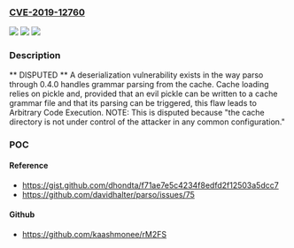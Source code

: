 ### [CVE-2019-12760](https://cve.mitre.org/cgi-bin/cvename.cgi?name=CVE-2019-12760)
![](https://img.shields.io/static/v1?label=Product&message=n%2Fa&color=blue)
![](https://img.shields.io/static/v1?label=Version&message=n%2Fa&color=blue)
![](https://img.shields.io/static/v1?label=Vulnerability&message=n%2Fa&color=brighgreen)

### Description

** DISPUTED ** A deserialization vulnerability exists in the way parso through 0.4.0 handles grammar parsing from the cache. Cache loading relies on pickle and, provided that an evil pickle can be written to a cache grammar file and that its parsing can be triggered, this flaw leads to Arbitrary Code Execution. NOTE: This is disputed because "the cache directory is not under control of the attacker in any common configuration."

### POC

#### Reference
- https://gist.github.com/dhondta/f71ae7e5c4234f8edfd2f12503a5dcc7
- https://github.com/davidhalter/parso/issues/75

#### Github
- https://github.com/kaashmonee/rM2FS

